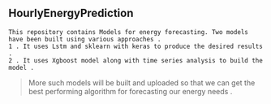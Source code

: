 ## HourlyEnergyPrediction

```
This repository contains Models for energy forecasting. Two models have been built using various approaches .
1 . It uses Lstm and sklearn with keras to produce the desired results .
2 . It uses Xgboost model along with time series analysis to build the model .
```
> More such models will be built and uploaded so that we can get the best performing algorithm for forecasting our energy needs .
